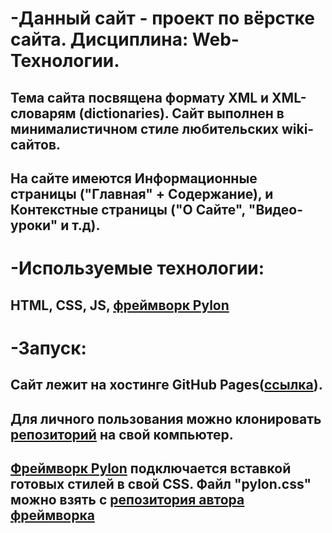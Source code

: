 # -Данный сайт - проект по вёрстке сайта. Дисциплина: Web-Технологии. 
## Тема сайта посвящена формату XML и XML-словарям (dictionaries). Сайт выполнен в минималистичном стиле любительских wiki-сайтов.
## На сайте имеются Информационные страницы ("Главная" + Содержание), и Контекстные страницы ("О Сайте", "Видео-уроки" и т.д).

# -Используемые технологии: 
## HTML, CSS, JS, [фреймворк Pylon](https://almonk.github.io/pylon/)

# -Запуск:
## Сайт лежит на хостинге GitHub Pages([ссылка](https://teji515.github.io/XML-mini-wiki/)). 
## Для личного пользования можно клонировать [репозиторий](https://github.com/teji515/XML-mini-wiki) на свой компьютер.
## [Фреймворк Pylon](https://almonk.github.io/pylon/) подключается вставкой готовых стилей в свой CSS. Файл "pylon.css" можно взять с [репозитория автора фреймворка](https://github.com/almonk/pylon)